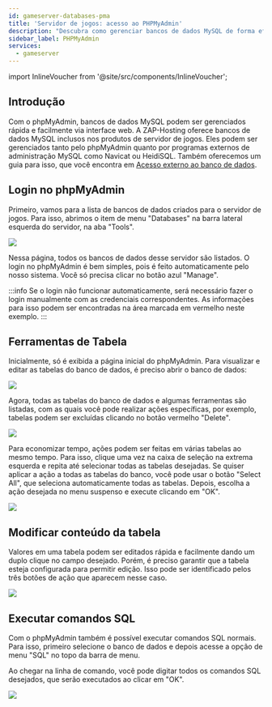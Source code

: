 ```yaml
---
id: gameserver-databases-pma
title: 'Servidor de jogos: acesso ao PHPMyAdmin'
description: "Descubra como gerenciar bancos de dados MySQL de forma eficiente com phpMyAdmin nos servidores de jogos da ZAP-Hosting para um controle de banco de dados sem complicações → Saiba mais agora"
sidebar_label: PHPMyAdmin
services:
  - gameserver
---
```


import InlineVoucher from '@site/src/components/InlineVoucher';

## Introdução

Com o phpMyAdmin, bancos de dados MySQL podem ser gerenciados rápida e facilmente via interface web. A ZAP-Hosting oferece bancos de dados MySQL inclusos nos produtos de servidor de jogos. Eles podem ser gerenciados tanto pelo phpMyAdmin quanto por programas externos de administração MySQL como Navicat ou HeidiSQL. Também oferecemos um guia para isso, que você encontra em [Acesso externo ao banco de dados](gameserver-database-external-access.md).

<InlineVoucher />

## Login no phpMyAdmin

Primeiro, vamos para a lista de bancos de dados criados para o servidor de jogos. Para isso, abrimos o item de menu "Databases" na barra lateral esquerda do servidor, na aba "Tools".

![](https://screensaver01.zap-hosting.com/index.php/s/ay9X6jBsCRWYdDB/preview)

Nessa página, todos os bancos de dados desse servidor são listados. O login no phpMyAdmin é bem simples, pois é feito automaticamente pelo nosso sistema. Você só precisa clicar no botão azul "Manage".

:::info
Se o login não funcionar automaticamente, será necessário fazer o login manualmente com as credenciais correspondentes. As informações para isso podem ser encontradas na área marcada em vermelho neste exemplo.
:::


## Ferramentas de Tabela

Inicialmente, só é exibida a página inicial do phpMyAdmin. Para visualizar e editar as tabelas do banco de dados, é preciso abrir o banco de dados:

![](https://screensaver01.zap-hosting.com/index.php/s/DFTDGKm47ngaB9R/preview)

Agora, todas as tabelas do banco de dados e algumas ferramentas são listadas, com as quais você pode realizar ações específicas, por exemplo, tabelas podem ser excluídas clicando no botão vermelho "Delete".

![](https://screensaver01.zap-hosting.com/index.php/s/dkPqEj5xgQoHgHD/preview)

Para economizar tempo, ações podem ser feitas em várias tabelas ao mesmo tempo. Para isso, clique uma vez na caixa de seleção na extrema esquerda e repita até selecionar todas as tabelas desejadas. Se quiser aplicar a ação a todas as tabelas do banco, você pode usar o botão "Select All", que seleciona automaticamente todas as tabelas. Depois, escolha a ação desejada no menu suspenso e execute clicando em "OK".

![](https://screensaver01.zap-hosting.com/index.php/s/Qip8TDLbeezT67F/preview)


## Modificar conteúdo da tabela

Valores em uma tabela podem ser editados rápida e facilmente dando um duplo clique no campo desejado. Porém, é preciso garantir que a tabela esteja configurada para permitir edição. Isso pode ser identificado pelos três botões de ação que aparecem nesse caso.

![](https://screensaver01.zap-hosting.com/index.php/s/H7twJagPyR7L66w/preview)


## Executar comandos SQL

Com o phpMyAdmin também é possível executar comandos SQL normais. Para isso, primeiro selecione o banco de dados e depois acesse a opção de menu "SQL" no topo da barra de menu.

Ao chegar na linha de comando, você pode digitar todos os comandos SQL desejados, que serão executados ao clicar em "OK".

![](https://screensaver01.zap-hosting.com/index.php/s/jJcmLGcXAfxQgkH/preview)

<InlineVoucher />